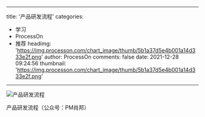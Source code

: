 
---
title: '产品研发流程'
categories: 
 - 学习
 - ProcessOn
 - 推荐
headimg: 'https://img.processon.com/chart_image/thumb/5b1a37d5e4b001a14d333e2f.png'
author: ProcessOn
comments: false
date: 2021-12-28 09:24:56
thumbnail: 'https://img.processon.com/chart_image/thumb/5b1a37d5e4b001a14d333e2f.png'
---

<div>   
<img class="thumb" alt="产品研发流程" src="https://img.processon.com/chart_image/thumb/5b1a37d5e4b001a14d333e2f.png" referrerpolicy="no-referrer">
<p>产品研发流程（公众号：PM肖邦）</p>  
</div>
            